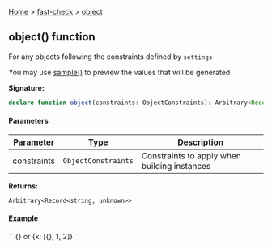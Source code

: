 [Home](/) &gt; [fast-check](../fast-check.md) &gt; [object](object_2.md)

## object() function

For any objects following the constraints defined by `settings`

You may use [sample()](sample_1.md) to preview the values that will be generated

<b>Signature:</b>

```typescript
declare function object(constraints: ObjectConstraints): Arbitrary<Record<string, unknown>>;
```

#### Parameters

|  Parameter | Type | Description |
|  --- | --- | --- |
|  constraints | <code>ObjectConstraints</code> | Constraints to apply when building instances |

<b>Returns:</b>

`Arbitrary<Record<string, unknown>>`

#### Example

\`\`\`<!-- -->{<!-- -->} or {<!-- -->k: \[{<!-- -->}<!-- -->, 1, 2\]<!-- -->}<!-- -->\`\`\`

